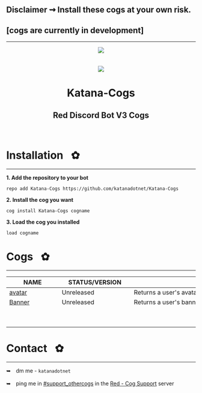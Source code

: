 ## Disclaimer ⇝ Install these cogs at your own risk. <br />
## [cogs are currently in development]
---
<!-- UP  -->
<p align="center">
  <a href="https://github.com/katanadotnet/katana-cogs">
    <img src="https://w.wallhaven.cc/full/vq/wallhaven-vqze58.jpg">
  </a>
  <br/> <br/> <br/>
      <a href="https://discord.gg/vb2Vqzuf">
        <img align="center" src="ps" />
    </a>
  <h1 align="center">Katana-Cogs</h1>
  <h2><p align="center"> Red Discord Bot V3 Cogs</h2>
      <p align="center">
</p>
<br />

# Installation⠀✿
---
**1. Add the repository to your bot**
```text
repo add Katana-Cogs https://github.com/katanadotnet/Katana-Cogs
```
**2. Install the cog you want**
```text
cog install Katana-Cogs cogname
```
**3. Load the cog you installed**
```text
load cogname
```

# Cogs⠀✿
---
| NAME        | STATUS/VERSION   | DESCRIPTION                                       |
|-------------|------------------|---------------------------------------------------|
| [avatar](avatar/)      | Unreleased      | Returns a user's avatar in an embed     |
| [Banner](banner/)      | Unreleased      | Returns a user's banner in an embed     |
|⠀                      |⠀⠀⠀⠀⠀⠀⠀⠀⠀⠀⠀⠀⠀⠀⠀|⠀⠀⠀⠀⠀⠀⠀⠀⠀⠀⠀                     |
|⠀                      |⠀⠀⠀⠀⠀⠀⠀⠀⠀⠀⠀⠀⠀⠀⠀|⠀⠀⠀⠀⠀⠀⠀⠀⠀⠀⠀                     |

# Contact⠀✿
---
➥ dm me - `katanadotnet`
<br /> <br/>
➥ ping me in [#support_othercogs](https://discord.com/channels/240154543684321280/240212783503900673) in the [Red - Cog Support](https://discord.gg/red-cog-support-240154543684321280) server
